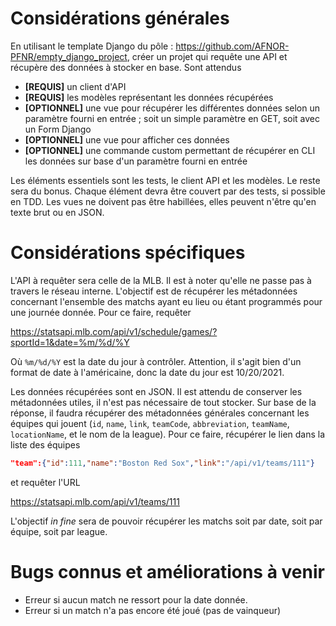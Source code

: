 # Considérations générales

En utilisant le template Django du pôle : https://github.com/AFNOR-PFNR/empty_django_project, créer un projet qui requête une API et récupère des données à stocker en base. Sont attendus 

- **[REQUIS]** un client d'API
- **[REQUIS]** les modèles représentant les données récupérées
- **[OPTIONNEL]** une vue pour récupérer les différentes données selon un paramètre fourni en entrée ; soit un simple paramètre en GET, soit avec un Form Django
- **[OPTIONNEL]** une vue pour afficher ces données
- **[OPTIONNEL]** une commande custom permettant de récupérer en CLI les données sur base d'un paramètre fourni en entrée

Les éléments essentiels sont les tests, le client API et les modèles. Le reste sera du bonus. Chaque élément devra être couvert par des tests, si possible en TDD. Les vues ne doivent pas être habillées, elles peuvent n'être qu'en texte brut ou en JSON.

# Considérations spécifiques

L'API à requêter sera celle de la MLB. Il est à noter qu'elle ne passe pas à travers le réseau interne. L'objectif est de récupérer les métadonnées concernant l'ensemble des matchs ayant eu lieu ou étant programmés pour une journée donnée. Pour ce faire, requêter

https://statsapi.mlb.com/api/v1/schedule/games/?sportId=1&date=%m/%d/%Y

Où `%m/%d/%Y` est la date du jour à contrôler. Attention, il s'agit bien d'un format de date à l'américaine, donc la date du jour est 10/20/2021.

Les données récupérées sont en JSON. Il est attendu de conserver les métadonnées utiles, il n'est pas nécessaire de tout stocker. Sur base de la réponse, il faudra récupérer des métadonnées générales concernant les équipes qui jouent (`id`, `name`, `link`, `teamCode`, `abbreviation`, `teamName`, `locationName`, et le nom de la league). Pour ce faire, récupérer le lien dans la liste des équipes

```json
"team":{"id":111,"name":"Boston Red Sox","link":"/api/v1/teams/111"}
```

et requêter l'URL

https://statsapi.mlb.com/api/v1/teams/111

L'objectif *in fine* sera de pouvoir récupérer les matchs soit par date, soit par équipe, soit par league.

# Bugs connus et améliorations à venir

- Erreur si aucun match ne ressort pour la date donnée.
- Erreur si un match n'a pas encore été joué (pas de vainqueur)